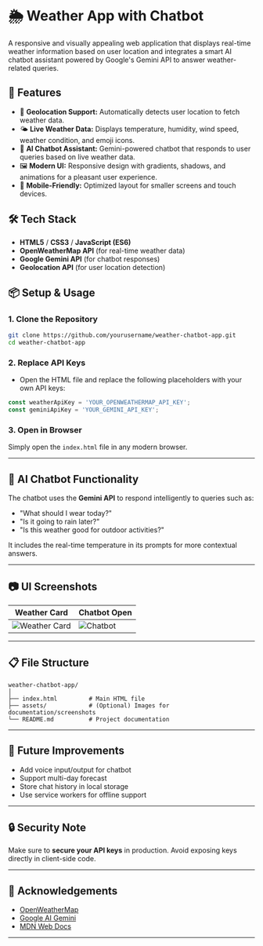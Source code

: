 
# 🌦️ Weather App with Chatbot

A responsive and visually appealing web application that displays real-time weather information based on user location and integrates a smart AI chatbot assistant powered by Google's Gemini API to answer weather-related queries.

## 🚀 Features

* 📍 **Geolocation Support:** Automatically detects user location to fetch weather data.
* 🌤 **Live Weather Data:** Displays temperature, humidity, wind speed, weather condition, and emoji icons.
* 💬 **AI Chatbot Assistant:** Gemini-powered chatbot that responds to user queries based on live weather data.
* 🖼️ **Modern UI:** Responsive design with gradients, shadows, and animations for a pleasant user experience.
* 📱 **Mobile-Friendly:** Optimized layout for smaller screens and touch devices.

## 🛠️ Tech Stack

* **HTML5** / **CSS3** / **JavaScript (ES6)**
* **OpenWeatherMap API** (for real-time weather data)
* **Google Gemini API** (for chatbot responses)
* **Geolocation API** (for user location detection)

## 📦 Setup & Usage

### 1. Clone the Repository

```bash
git clone https://github.com/yourusername/weather-chatbot-app.git
cd weather-chatbot-app
```

### 2. Replace API Keys

* Open the HTML file and replace the following placeholders with your own API keys:

```javascript
const weatherApiKey = 'YOUR_OPENWEATHERMAP_API_KEY';
const geminiApiKey = 'YOUR_GEMINI_API_KEY';
```

### 3. Open in Browser

Simply open the `index.html` file in any modern browser.

---

## 🧠 AI Chatbot Functionality

The chatbot uses the **Gemini API** to respond intelligently to queries such as:

* "What should I wear today?"
* "Is it going to rain later?"
* "Is this weather good for outdoor activities?"

It includes the real-time temperature in its prompts for more contextual answers.

---

## 📷 UI Screenshots

| Weather Card                             | Chatbot Open                        |
| ---------------------------------------- | ----------------------------------- |
| ![Weather Card](assets/weather-card.png) | ![Chatbot](assets/chatbot-open.png) |

---

## 📋 File Structure

```
weather-chatbot-app/
│
├── index.html         # Main HTML file
├── assets/            # (Optional) Images for documentation/screenshots
└── README.md          # Project documentation
```

---

## 🧩 Future Improvements

* Add voice input/output for chatbot
* Support multi-day forecast
* Store chat history in local storage
* Use service workers for offline support

---

## 🔒 Security Note

Make sure to **secure your API keys** in production. Avoid exposing keys directly in client-side code.

---

## 🙌 Acknowledgements

* [OpenWeatherMap](https://openweathermap.org/api)
* [Google AI Gemini](https://ai.google.dev/)
* [MDN Web Docs](https://developer.mozilla.org/)

---

